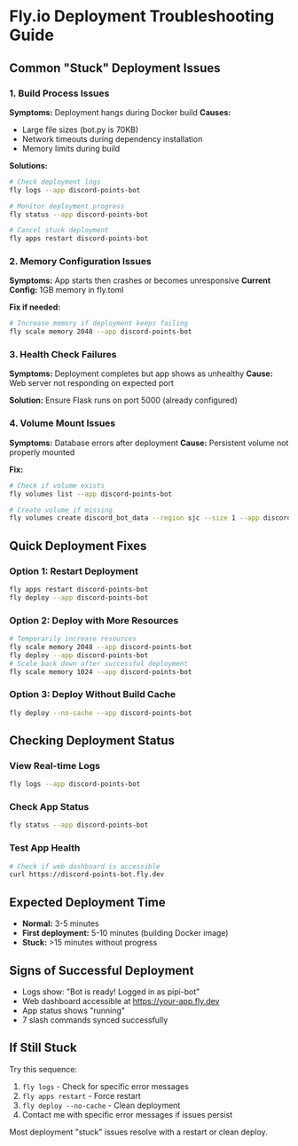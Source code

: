 # Fly.io Deployment Troubleshooting Guide

## Common "Stuck" Deployment Issues

### 1. Build Process Issues
**Symptoms:** Deployment hangs during Docker build
**Causes:**
- Large file sizes (bot.py is 70KB)
- Network timeouts during dependency installation
- Memory limits during build

**Solutions:**
```bash
# Check deployment logs
fly logs --app discord-points-bot

# Monitor deployment progress
fly status --app discord-points-bot

# Cancel stuck deployment
fly apps restart discord-points-bot
```

### 2. Memory Configuration Issues
**Symptoms:** App starts then crashes or becomes unresponsive
**Current Config:** 1GB memory in fly.toml

**Fix if needed:**
```bash
# Increase memory if deployment keeps failing
fly scale memory 2048 --app discord-points-bot
```

### 3. Health Check Failures
**Symptoms:** Deployment completes but app shows as unhealthy
**Cause:** Web server not responding on expected port

**Solution:** Ensure Flask runs on port 5000 (already configured)

### 4. Volume Mount Issues
**Symptoms:** Database errors after deployment
**Cause:** Persistent volume not properly mounted

**Fix:**
```bash
# Check if volume exists
fly volumes list --app discord-points-bot

# Create volume if missing
fly volumes create discord_bot_data --region sjc --size 1 --app discord-points-bot
```

## Quick Deployment Fixes

### Option 1: Restart Deployment
```bash
fly apps restart discord-points-bot
fly deploy --app discord-points-bot
```

### Option 2: Deploy with More Resources
```bash
# Temporarily increase resources
fly scale memory 2048 --app discord-points-bot
fly deploy --app discord-points-bot
# Scale back down after successful deployment
fly scale memory 1024 --app discord-points-bot
```

### Option 3: Deploy Without Build Cache
```bash
fly deploy --no-cache --app discord-points-bot
```

## Checking Deployment Status

### View Real-time Logs
```bash
fly logs --app discord-points-bot
```

### Check App Status
```bash
fly status --app discord-points-bot
```

### Test App Health
```bash
# Check if web dashboard is accessible
curl https://discord-points-bot.fly.dev
```

## Expected Deployment Time
- **Normal:** 3-5 minutes
- **First deployment:** 5-10 minutes (building Docker image)
- **Stuck:** >15 minutes without progress

## Signs of Successful Deployment
- Logs show: "Bot is ready! Logged in as pipi-bot"
- Web dashboard accessible at https://your-app.fly.dev
- App status shows "running"
- 7 slash commands synced successfully

## If Still Stuck
Try this sequence:
1. `fly logs` - Check for specific error messages
2. `fly apps restart` - Force restart
3. `fly deploy --no-cache` - Clean deployment
4. Contact me with specific error messages if issues persist

Most deployment "stuck" issues resolve with a restart or clean deploy.